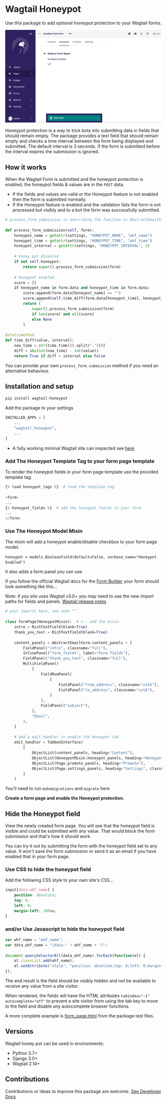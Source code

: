 # Wagtail Honeypot

Use this package to add optional honeypot protection to your Wagtail forms.

![Alt text](sample.jpg?raw=true "Title")

Honeypot protection is a way to trick bots into submitting data in fields that should remain empty. The package provides a text field that should remain empty and checks a time interval between the form being displayed and submitted. The default interval is 3 seconds. If the form is submitted before the interval expires the submission is ignored.

## How it works

When the Wagtail Form is submitted and the honeypot protection is enabled, the honeypot fields & values are in the `POST` data.

- If the fields and values are valid or the Honeypot feature is not enabled then the form is submitted normally.
- If the Honeypot feature is enabled and the validation fails the form is not processed but visibly and to a bot the form was successfully submitted.

```python
# process_form_submission is overriding the function in AbstractEmailForm

def process_form_submission(self, form):
    honeypot_name = getattr(settings, "HONEYPOT_NAME", "whf_name")
    honeypot_time = getattr(settings, "HONEYPOT_TIME", "whf_time")
    honeypot_interval = getattr(settings, "HONEYPOT_INTERVAL", 3)

    # honey pot disabled
    if not self.honeypot:
        return super().process_form_submission(form)

    # honeypot enabled
    score = []
    if honeypot_name in form.data and honeypot_time in form.data:
        score.append(form.data[honeypot_name] == "")
        score.append(self.time_diff(form.data[honeypot_time], honeypot_interval))
        return (
            super().process_form_submission(form)
            if len(score) and all(score)
            else None
        )

@staticmethod
def time_diff(value, interval):
    now_time = str(time.time()).split(".")[0]
    diff = abs(int(now_time) - int(value))
    return True if diff > interval else False

```

You can provide your own `process_form_submission` method if you need an alternative behaviour.

## Installation and setup

```bash
pip install wagtail-honeypot
```

Add the package to your settings

```python
INSTALLED_APPS = [
    ...
    "wagtail_honeypot",
    ...
]
```

- A fully working minimal Wagtail site can inspected see [here](/sandbox/)

### Add The Honeypot Template Tag to your form page template

To render the honeypot fields in your form page template use the provided template tag.

```python
{% load honeypot_tags %}  # load the template tag

<form>
...
{% honeypot_fields %}  # add the honeypot fields to your form
...
</form>
```

### Use The Honeypot Model Mixin

The mixin will add a honeypot enable/disable checkbox to your form page model.

`honeypot = models.BooleanField(default=False, verbose_name="Honeypot Enabled")`

It also adds a form panel you can use.

If you follow the official Wagtail docs for the [Form Builder](https://docs.wagtail.org/en/stable/reference/contrib/forms/index.html) your form should look something like this...

Note: if you site uses Wagtail v3.0+ you may need to use the new import paths for fields and panels. [Wagtail release notes](https://docs.wagtail.org/en/stable/releases/3.0.html)

```python
# your imports here, see note ^^

class FormPage(HoneypotMixin):  # <-- add the mixin
    intro = RichTextField(blank=True)
    thank_you_text = RichTextField(blank=True)

    content_panels = AbstractEmailForm.content_panels + [
        FieldPanel("intro", classname="full"),
        InlinePanel("form_fields", label="Form fields"),
        FieldPanel("thank_you_text", classname="full"),
        MultiFieldPanel(
            [
                FieldRowPanel(
                    [
                        FieldPanel("from_address", classname="col6"),
                        FieldPanel("to_address", classname="col6"),
                    ]
                ),
                FieldPanel("subject"),
            ],
            "Email",
        ),
    ]

    # add a edit_handler to enable the Honeypot tab
    edit_handler = TabbedInterface(
        [
            ObjectList(content_panels, heading="Content"),
            ObjectList(HoneypotMixin.honeypot_panels, heading="Honeypot"),
            ObjectList(Page.promote_panels, heading="Promote"),
            ObjectList(Page.settings_panels, heading="Settings", classname="settings"),
        ]
    )
```

You'll need to run `makemigrations` and `migrate` here

**Create a form page and enable the Honeypot protection.**

## Hide the Honeypot field

View the newly created form page. You will see that the honeypot field is visible and could be submitted with any value. That would block the form submission and that's how it should work.

You can try it out by submitting the form with the honeypot field set to any value. It won't save the form submission or send it as an email if you have enabled that in your form page.

### Use CSS to hide the honeypot field

Add the following CSS style to your own site's CSS...

```css
input[data-whf_name] {
    position: absolute;
    top: 0;
    left: 0;
    margin-left: 100vw;
}
```

### and/or Use Javascript to hide the honeypot field

```javascript
var whf_name = "whf_name";
var data_whf_name = "[data-" + whf_name + "]";

document.querySelectorAll(data_whf_name).forEach(function(el) {
    el.classList.add(whf_name);
    el.setAttribute("style", "position: absolute;top: 0;left: 0;margin-left: 100%;");
});
```

The end result is the field should be visibly hidden and not be available to receive any value from a site visitor.

When rendered, the fields will have the HTML attributes `tabindex="-1" autocomplete="off"` to prevent a site visitor from using the tab key to move to the field and disable any autocomplete browser functions.

A more complete example is [form_page.html](wagtail_honeypot/templates/wagtail_honeypot_test/form_page.html) from the package test files.

## Versions

Wagtail honey pot can be used in environments:

- Python 3.7+
- Django 3.0+
- Wagtail 2.14+

## Contributions

Contributions or ideas to improve this package are welcome. [See Developer Docs](docs/developer.md)
